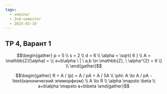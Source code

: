 ```yaml
---
tags:
  - seminar
  - 2nd-semester
  - 2025-03-19
---
```


## ТР 4, Варант 1

$$\begin{gather}
p = 5 \\
s = 2 \\
d = 6 \\
\alpha = \sqrt{ 6 } \\
A = \mathbb{Z}[\alpha] = \{ a+b\alpha \ | \ a,b \in \mathbb{Z}, \ \alpha^{2} = 6 \} \\
\end{gather}$$

$$\begin{gather}
R = A / (p) = A / pA = A / 5A \\
\phi: A \to A / pA - \text{канонический эпиморфизм} \\
A \to R \\
\alpha \mapsto \beta \\
a+b\alpha \mapsto a+b\beta
\end{gather}$$